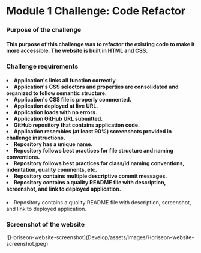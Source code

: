 <h1>Module 1 Challenge: Code Refactor</h1>

<h3>Purpose of the challenge</h3>
<h4>This purpose of this challenge was to refactor the existing code to make it more accessible. The website is built in HTML and CSS.</h4>


<h3>Challenge requirements</h3>

<h4>
<li>Application's links all function correctly</li>
<li>Application's CSS selectors and properties are consolidated and organized to follow semantic structure.</li>
<li>Application's CSS file is properly commented.</li>
<li>Application deployed at live URL.</li>
<li>Application loads with no errors.</li>
<li>Application GitHub URL submitted.</li>
<li>GitHub repository that contains application code.</li>
<li>Application resembles (at least 90%) screenshots provided in challenge instructions.</li>
<li>Repository has a unique name.</li>
<li>Repository follows best practices for file structure and naming conventions.</li>
<li>Repository follows best practices for class/id naming conventions, indentation, quality comments, etc.</li>
<li>Repository contains multiple descriptive commit messages.</li>
<li>Repository contains a quality README file with description, screenshot, and link to deployed application.</li></h4>
<li>Repository contains a quality README file with description, screenshot, and link to deployed application.</li></h3>


<h3>Screenshot of the website</h3>
![Horiseon-website-screenshot](Develop/assets/images/Horiseon-website-screenshot.jpeg)
